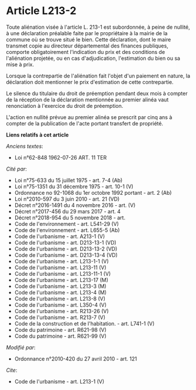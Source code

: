 # Article L213-2

Toute aliénation visée à l'article L. 213-1 est subordonnée, à peine de nullité, à une déclaration préalable faite par le
propriétaire à la mairie de la commune où se trouve situé le bien. Cette déclaration, dont le maire transmet copie au
directeur départemental des finances publiques, comporte obligatoirement l'indication du prix et des conditions de
l'aliénation projetée, ou en cas d'adjudication, l'estimation du bien ou sa mise à prix. 

Lorsque la contrepartie de l'aliénation fait l'objet d'un paiement en nature, la déclaration doit mentionner le prix
d'estimation de cette contrepartie. 

Le silence du titulaire du droit de préemption pendant deux mois à compter de la réception de la déclaration mentionnée au
premier alinéa vaut renonciation à l'exercice du droit de préemption. 

L'action en nullité prévue au premier alinéa se prescrit par cinq ans à compter de la publication de l'acte portant transfert
de propriété.

**Liens relatifs à cet article**

_Anciens textes_:

  - Loi n°62-848 1962-07-26 ART. 11 TER

_Cité par_:

  - Loi n°75-633 du 15 juillet 1975 - art. 7-4 (Ab)
  - Loi n°75-1351 du 31 décembre 1975 - art. 10-1 (V)
  - Ordonnance no 92-1068 du 1er octobre 1992 portant  - art. 2 (Ab)
  - Loi n°2010-597 du 3 juin 2010 - art. 21 (VD)
  - Décret n°2016-1491 du 4 novembre 2016 - art. (V)
  - Décret n°2017-456 du 29 mars 2017 - art. 4
  - Décret n°2018-954 du 5 novembre 2018 - art.
  - Code de l'environnement - art. L541-29 (V)
  - Code de l'environnement - art. L655-5 (Ab)
  - Code de l'urbanisme - art. A213-1 (V)
  - Code de l'urbanisme - art. D213-13-1 (VD)
  - Code de l'urbanisme - art. D213-13-2 (VD)
  - Code de l'urbanisme - art. D213-13-4 (VD)
  - Code de l'urbanisme - art. L213-1-1 (V)
  - Code de l'urbanisme - art. L213-11 (V)
  - Code de l'urbanisme - art. L213-11-1 (V)
  - Code de l'urbanisme - art. L213-17 (M)
  - Code de l'urbanisme - art. L213-3 (M)
  - Code de l'urbanisme - art. L213-4 (M)
  - Code de l'urbanisme - art. L213-8 (V)
  - Code de l'urbanisme - art. L350-4 (V)
  - Code de l'urbanisme - art. R213-26 (V)
  - Code de l'urbanisme - art. R213-7 (V)
  - Code de la construction et de l'habitation. - art. L741-1 (V)
  - Code du patrimoine - art. R621-98 (V)
  - Code du patrimoine - art. R621-99 (V)

_Modifié par_:

  - Ordonnance n°2010-420  du 27 avril 2010 - art. 121

_Cite_:

  - Code de l'urbanisme - art. L213-1 (V)
